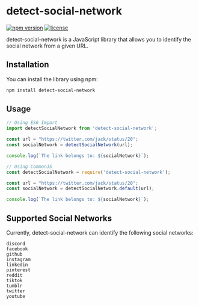 # detect-social-network

[![npm version](https://img.shields.io/npm/v/detect-social-network.svg)](https://www.npmjs.com/package/detect-social-network)
[![license](https://img.shields.io/npm/l/detect-social-network.svg)](https://www.npmjs.com/package/detect-social-network)

detect-social-network is a JavaScript library that allows you to identify the social network from a given URL.

## Installation

You can install the library using npm:

```bash
npm install detect-social-network
```

## Usage

```js
// Using ES6 Import
import detectSocialNetwork from 'detect-social-network';

const url = "https://twitter.com/jack/status/20";
const socialNetwork = detectSocialNetwork(url);

console.log(`The link belongs to: ${socialNetwork}`);
```

```js
// Using CommonJS
const detectSocialNetwork = require('detect-social-network');

const url = "https://twitter.com/jack/status/20";
const socialNetwork = detectSocialNetwork.default(url);

console.log(`The link belongs to: ${socialNetwork}`);
```

## Supported Social Networks

Currently, detect-social-network can identify the following social networks:

    discord
    facebook
    github
    instagram
    linkedin
    pinterest
    reddit
    tiktok
    tumblr
    twitter
    youtube